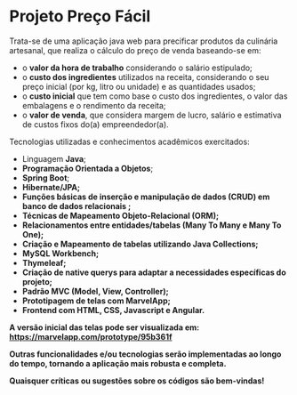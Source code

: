<h1>Projeto <b>Preço Fácil</b></h1>

Trata-se de uma aplicação java web para precificar produtos da culinária artesanal, que realiza o cálculo do preço de venda baseando-se em:<br>
- o <b>valor da hora de trabalho</b> considerando o salário estipulado;<br>
- o <b>custo dos ingredientes</b> utilizados na receita, considerando o seu preço inicial (por kg, litro ou unidade) e as quantidades usados;<br>
- o <b>custo inicial</b> que tem como base o custo dos ingredientes, o valor das embalagens e o rendimento da receita;<br>
- o <b>valor de venda</b>, que considera margem de lucro, salário e estimativa de custos fixos do(a) empreendedor(a).<br>

Tecnologias utilizadas e conhecimentos acadêmicos exercitados:<br>
- Linguagem <b>Java</b>;<br>
- <b>Programação Orientada a Objetos</b>;<br>
- <b>Spring Boot</b>;<br>
- <b>Hibernate/JPA<b>;<br>
- Funções básicas de inserção e manipulação de dados <b>(CRUD)</b> em <b>banco de dados relacionais </b>;<br>
- Técnicas de <b>Mapeamento Objeto-Relacional</b> (ORM);<br>
- Relacionamentos entre entidades/tabelas (<b>Many To Many e Many To One</b>);<br> 
- Criação e Mapeamento de tabelas utilizando <b>Java Collections</b>;
- <b>MySQL</b> Workbench;<br>
- Thymeleaf; <br>
- Criação de native querys para adaptar a necessidades específicas do projeto;<br>
- Padrão <b>MVC</b> (Model, View, Controller);<br>
- Prototipagem de telas com <b>MarvelApp</b>;<br>
- Frontend com <b>HTML, CSS, Javascript e Angular</b>.<br>

A versão inicial das telas pode ser visualizada em: https://marvelapp.com/prototype/95b361f  

Outras funcionalidades e/ou tecnologias serão implementadas ao longo do tempo, tornando a aplicação mais robusta e completa.

Quaisquer críticas ou sugestões sobre os códigos são bem-vindas!
